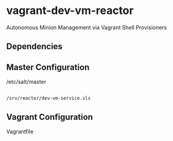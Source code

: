 vagrant-dev-vm-reactor
======================

Autonomous Minion Management via Vagrant Shell Provisioners


Dependencies
------------


Master Configuration
--------------------

/etc/salt/master
~~~~~~~~~~~~~~~~

/srv/reactor/dev-vm-service.sls
~~~~~~~~~~~~~~~~~~~~~~~~~~~~~~~

Vagrant Configuration
---------------------

Vagrantfile
~~~~~~~~~~~

